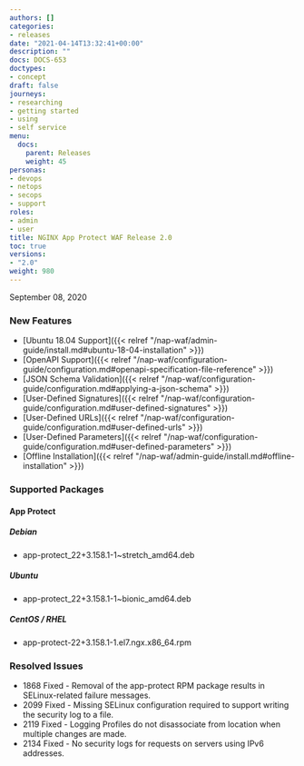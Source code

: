 ```yaml
---
authors: []
categories:
- releases
date: "2021-04-14T13:32:41+00:00"
description: ""
docs: DOCS-653
doctypes:
- concept
draft: false
journeys:
- researching
- getting started
- using
- self service
menu:
  docs:
    parent: Releases
    weight: 45
personas:
- devops
- netops
- secops
- support
roles:
- admin
- user
title: NGINX App Protect WAF Release 2.0
toc: true
versions:
- "2.0"
weight: 980
---
```


September 08, 2020

### New Features

- [Ubuntu 18.04 Support]({{< relref "/nap-waf/admin-guide/install.md#ubuntu-18-04-installation" >}})
- [OpenAPI Support]({{< relref "/nap-waf/configuration-guide/configuration.md#openapi-specification-file-reference" >}})
- [JSON Schema Validation]({{< relref "/nap-waf/configuration-guide/configuration.md#applying-a-json-schema" >}})
- [User-Defined Signatures]({{< relref "/nap-waf/configuration-guide/configuration.md#user-defined-signatures" >}})
- [User-Defined URLs]({{< relref "/nap-waf/configuration-guide/configuration.md#user-defined-urls" >}})
- [User-Defined Parameters]({{< relref "/nap-waf/configuration-guide/configuration.md#user-defined-parameters" >}})
- [Offline Installation]({{< relref "/nap-waf/admin-guide/install.md#offline-installation" >}})


### Supported Packages

#### App Protect

##### Debian

- app-protect_22+3.158.1-1~stretch_amd64.deb

##### Ubuntu

- app-protect_22+3.158.1-1~bionic_amd64.deb

##### CentOS / RHEL

- app-protect-22+3.158.1-1.el7.ngx.x86_64.rpm

### Resolved Issues

- 1868 Fixed - Removal of the app-protect RPM package results in SELinux-related failure messages.
- 2099 Fixed - Missing SELinux configuration required to support writing the security log to a file.
- 2119 Fixed - Logging Profiles do not disassociate from location when multiple changes are made.
- 2134 Fixed - No security logs for requests on servers using IPv6 addresses.